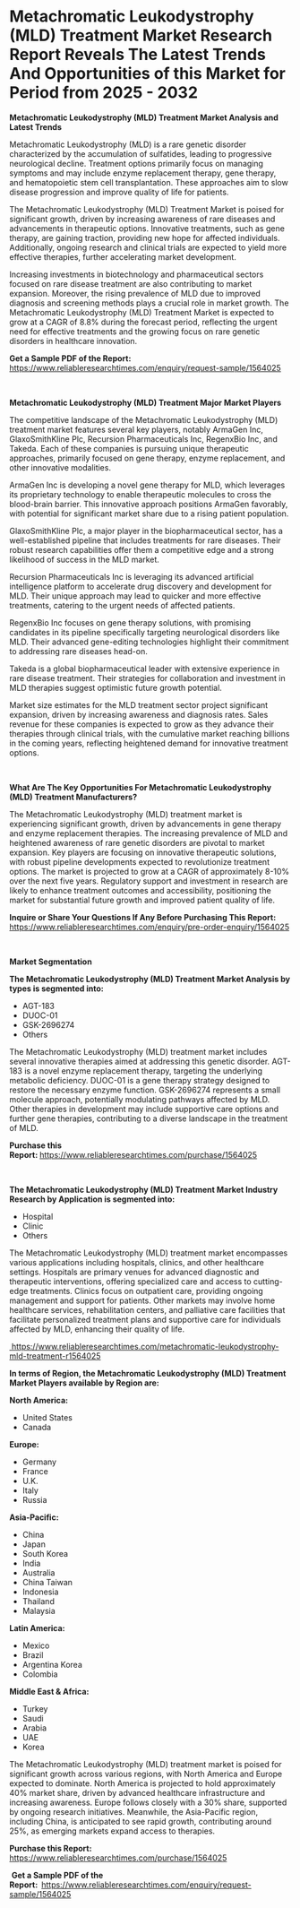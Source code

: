 <p><h1>Metachromatic Leukodystrophy (MLD) Treatment Market Research Report Reveals The Latest Trends And Opportunities of this Market for Period from 2025 - 2032</h1></p><p><strong>Metachromatic Leukodystrophy (MLD) Treatment Market Analysis and Latest Trends</strong></p>
<p><p>Metachromatic Leukodystrophy (MLD) is a rare genetic disorder characterized by the accumulation of sulfatides, leading to progressive neurological decline. Treatment options primarily focus on managing symptoms and may include enzyme replacement therapy, gene therapy, and hematopoietic stem cell transplantation. These approaches aim to slow disease progression and improve quality of life for patients.</p><p>The Metachromatic Leukodystrophy (MLD) Treatment Market is poised for significant growth, driven by increasing awareness of rare diseases and advancements in therapeutic options. Innovative treatments, such as gene therapy, are gaining traction, providing new hope for affected individuals. Additionally, ongoing research and clinical trials are expected to yield more effective therapies, further accelerating market development. </p><p>Increasing investments in biotechnology and pharmaceutical sectors focused on rare disease treatment are also contributing to market expansion. Moreover, the rising prevalence of MLD due to improved diagnosis and screening methods plays a crucial role in market growth. The Metachromatic Leukodystrophy (MLD) Treatment Market is expected to grow at a CAGR of 8.8% during the forecast period, reflecting the urgent need for effective treatments and the growing focus on rare genetic disorders in healthcare innovation.</p></p>
<p><strong>Get a Sample PDF of the Report:&nbsp;</strong> <a href="https://www.reliableresearchtimes.com/enquiry/request-sample/1564025?utm_campaign=3452&utm_medium=2&utm_source=Github&utm_content=ia&utm_term=19042025&utm_id=metachromatic-leukodystrophy-mld-treatment">https://www.reliableresearchtimes.com/enquiry/request-sample/1564025</a></p>
<p>&nbsp;</p>
<p><strong>Metachromatic Leukodystrophy (MLD) Treatment Major Market Players</strong></p>
<p><p>The competitive landscape of the Metachromatic Leukodystrophy (MLD) treatment market features several key players, notably ArmaGen Inc, GlaxoSmithKline Plc, Recursion Pharmaceuticals Inc, RegenxBio Inc, and Takeda. Each of these companies is pursuing unique therapeutic approaches, primarily focused on gene therapy, enzyme replacement, and other innovative modalities.</p><p>ArmaGen Inc is developing a novel gene therapy for MLD, which leverages its proprietary technology to enable therapeutic molecules to cross the blood-brain barrier. This innovative approach positions ArmaGen favorably, with potential for significant market share due to a rising patient population.</p><p>GlaxoSmithKline Plc, a major player in the biopharmaceutical sector, has a well-established pipeline that includes treatments for rare diseases. Their robust research capabilities offer them a competitive edge and a strong likelihood of success in the MLD market.</p><p>Recursion Pharmaceuticals Inc is leveraging its advanced artificial intelligence platform to accelerate drug discovery and development for MLD. Their unique approach may lead to quicker and more effective treatments, catering to the urgent needs of affected patients.</p><p>RegenxBio Inc focuses on gene therapy solutions, with promising candidates in its pipeline specifically targeting neurological disorders like MLD. Their advanced gene-editing technologies highlight their commitment to addressing rare diseases head-on.</p><p>Takeda is a global biopharmaceutical leader with extensive experience in rare disease treatment. Their strategies for collaboration and investment in MLD therapies suggest optimistic future growth potential.</p><p>Market size estimates for the MLD treatment sector project significant expansion, driven by increasing awareness and diagnosis rates. Sales revenue for these companies is expected to grow as they advance their therapies through clinical trials, with the cumulative market reaching billions in the coming years, reflecting heightened demand for innovative treatment options.</p></p>
<p>&nbsp;</p>
<p><strong>What Are The Key Opportunities For Metachromatic Leukodystrophy (MLD) Treatment Manufacturers?</strong></p>
<p><p>The Metachromatic Leukodystrophy (MLD) treatment market is experiencing significant growth, driven by advancements in gene therapy and enzyme replacement therapies. The increasing prevalence of MLD and heightened awareness of rare genetic disorders are pivotal to market expansion. Key players are focusing on innovative therapeutic solutions, with robust pipeline developments expected to revolutionize treatment options. The market is projected to grow at a CAGR of approximately 8-10% over the next five years. Regulatory support and investment in research are likely to enhance treatment outcomes and accessibility, positioning the market for substantial future growth and improved patient quality of life.</p></p>
<p><strong>Inquire or Share Your Questions If Any Before Purchasing This Report:</strong> <a href="https://www.reliableresearchtimes.com/enquiry/pre-order-enquiry/1564025?utm_campaign=3452&utm_medium=2&utm_source=Github&utm_content=ia&utm_term=19042025&utm_id=metachromatic-leukodystrophy-mld-treatment">https://www.reliableresearchtimes.com/enquiry/pre-order-enquiry/1564025</a></p>
<p>&nbsp;</p>
<p><strong>Market Segmentation</strong></p>
<p><strong>The Metachromatic Leukodystrophy (MLD) Treatment Market Analysis by types is segmented into:</strong></p>
<p><ul><li>AGT-183</li><li>DUOC-01</li><li>GSK-2696274</li><li>Others</li></ul></p>
<p><p>The Metachromatic Leukodystrophy (MLD) treatment market includes several innovative therapies aimed at addressing this genetic disorder. AGT-183 is a novel enzyme replacement therapy, targeting the underlying metabolic deficiency. DUOC-01 is a gene therapy strategy designed to restore the necessary enzyme function. GSK-2696274 represents a small molecule approach, potentially modulating pathways affected by MLD. Other therapies in development may include supportive care options and further gene therapies, contributing to a diverse landscape in the treatment of MLD.</p></p>
<p><strong>Purchase this Report:&nbsp;</strong><a href="https://www.reliableresearchtimes.com/purchase/1564025?utm_campaign=3452&utm_medium=2&utm_source=Github&utm_content=ia&utm_term=19042025&utm_id=metachromatic-leukodystrophy-mld-treatment">https://www.reliableresearchtimes.com/purchase/1564025</a></p>
<p>&nbsp;</p>
<p><strong>The Metachromatic Leukodystrophy (MLD) Treatment Market Industry Research by Application is segmented into:</strong></p>
<p><ul><li>Hospital</li><li>Clinic</li><li>Others</li></ul></p>
<p><p>The Metachromatic Leukodystrophy (MLD) treatment market encompasses various applications including hospitals, clinics, and other healthcare settings. Hospitals are primary venues for advanced diagnostic and therapeutic interventions, offering specialized care and access to cutting-edge treatments. Clinics focus on outpatient care, providing ongoing management and support for patients. Other markets may involve home healthcare services, rehabilitation centers, and palliative care facilities that facilitate personalized treatment plans and supportive care for individuals affected by MLD, enhancing their quality of life.</p></p>
<p><a href="https://www.reliableresearchtimes.com/metachromatic-leukodystrophy-mld-treatment-r1564025?utm_campaign=3452&utm_medium=2&utm_source=Github&utm_content=ia&utm_term=19042025&utm_id=metachromatic-leukodystrophy-mld-treatment">&nbsp;https://www.reliableresearchtimes.com/metachromatic-leukodystrophy-mld-treatment-r1564025</a></p>
<p><strong>In terms of Region, the Metachromatic Leukodystrophy (MLD) Treatment Market Players available by Region are:</strong></p>
<p>
    <p> <strong> North America: </strong>
        <ul>
            <li>United States</li>
            <li>Canada</li>
        </ul>
        </p> 
    <p> <strong> Europe: </strong>
        <ul>
            <li>Germany</li>
            <li>France</li>
            <li>U.K.</li>
            <li>Italy</li>
            <li>Russia</li>
        </ul>
        </p> 
    <p> <strong> Asia-Pacific: </strong>
        <ul>
            <li>China</li>
            <li>Japan</li>
            <li>South Korea</li>
            <li>India</li>
            <li>Australia</li>
            <li>China Taiwan</li>
            <li>Indonesia</li>
            <li>Thailand</li>
            <li>Malaysia</li>
        </ul>
        </p> 
    <p> <strong> Latin America: </strong>
        <ul>
            <li>Mexico</li>
            <li>Brazil</li>
            <li>Argentina Korea</li>
            <li>Colombia</li>
        </ul>
        </p> 
    <p> <strong> Middle East & Africa: </strong>
        <ul>
            <li>Turkey</li>
            <li>Saudi</li>
            <li>Arabia</li>
            <li>UAE</li>
            <li>Korea</li>
        </ul>
    </p>
    </p>
<p><p>The Metachromatic Leukodystrophy (MLD) treatment market is poised for significant growth across various regions, with North America and Europe expected to dominate. North America is projected to hold approximately 40% market share, driven by advanced healthcare infrastructure and increasing awareness. Europe follows closely with a 30% share, supported by ongoing research initiatives. Meanwhile, the Asia-Pacific region, including China, is anticipated to see rapid growth, contributing around 25%, as emerging markets expand access to therapies.</p></p>
<p><strong>Purchase this Report: </strong><a href="https://www.reliableresearchtimes.com/purchase/1564025?utm_campaign=3452&utm_medium=2&utm_source=Github&utm_content=ia&utm_term=19042025&utm_id=metachromatic-leukodystrophy-mld-treatment">https://www.reliableresearchtimes.com/purchase/1564025</a></p>
<p>&nbsp;<strong>Get a Sample PDF of the Report:&nbsp;&nbsp;</strong><a href="https://www.reliableresearchtimes.com/enquiry/request-sample/1564025?utm_campaign=3452&utm_medium=2&utm_source=Github&utm_content=ia&utm_term=19042025&utm_id=metachromatic-leukodystrophy-mld-treatment">https://www.reliableresearchtimes.com/enquiry/request-sample/1564025</a></p>
<p><strong></strong></p>
<p><p></p><p></p><p></p></p>
